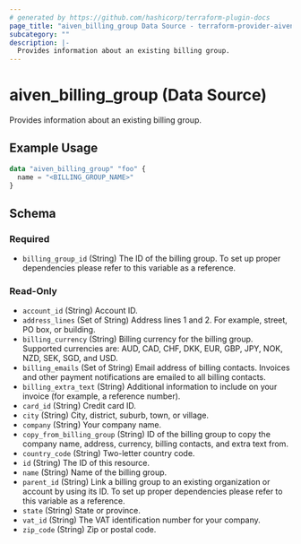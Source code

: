 ```yaml
---
# generated by https://github.com/hashicorp/terraform-plugin-docs
page_title: "aiven_billing_group Data Source - terraform-provider-aiven"
subcategory: ""
description: |-
  Provides information about an existing billing group.
---
```


# aiven_billing_group (Data Source)

Provides information about an existing billing group.

## Example Usage

```terraform
data "aiven_billing_group" "foo" {
  name = "<BILLING_GROUP_NAME>"
}
```

<!-- schema generated by tfplugindocs -->
## Schema

### Required

- `billing_group_id` (String) The ID of the billing group. To set up proper dependencies please refer to this variable as a reference.

### Read-Only

- `account_id` (String) Account ID.
- `address_lines` (Set of String) Address lines 1 and 2. For example, street, PO box, or building.
- `billing_currency` (String) Billing currency for the billing group. Supported currencies are: AUD, CAD, CHF, DKK, EUR, GBP, JPY, NOK, NZD, SEK, SGD, and USD.
- `billing_emails` (Set of String) Email address of billing contacts. Invoices and other payment notifications are emailed to all billing contacts.
- `billing_extra_text` (String) Additional information to include on your invoice (for example, a reference number).
- `card_id` (String) Credit card ID.
- `city` (String) City, district, suburb, town, or village.
- `company` (String) Your company name.
- `copy_from_billing_group` (String) ID of the billing group to copy the company name, address, currency, billing contacts, and extra text from.
- `country_code` (String) Two-letter country code.
- `id` (String) The ID of this resource.
- `name` (String) Name of the billing group.
- `parent_id` (String) Link a billing group to an existing organization or account by using its ID. To set up proper dependencies please refer to this variable as a reference.
- `state` (String) State or province.
- `vat_id` (String) The VAT identification number for your company.
- `zip_code` (String) Zip or postal code.
